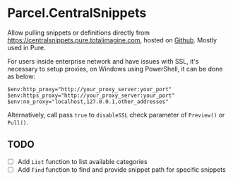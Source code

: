 ﻿# Parcel.CentralSnippets

Allow pulling snippets or definitions directly from https://centralsnippets.pure.totalimagine.com, hosted on [Github](https://github.com/Pure-the-Language/CentralSnippets). Mostly used in Pure.

For users inside enterprise network and have issues with SSL, it's necessary to setup proxies, on Windows using PowerShell, it can be done as below:

```powershel
$env:http_proxy="http://your_proxy_server:your_port"
$env:https_proxy="http://your_proxy_server:your_port"
$env:no_proxy="localhost,127.0.0.1,other_addresses"
```

Alternatively, call pass `true` to `disableSSL` check parameter of `Preview()` or `Pull()`.

## TODO

- [ ] Add `List` function to list available categories
- [ ] Add `Find` function to find and provide snippet path for specific snippets
